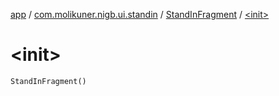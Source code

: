 [app](../../index.md) / [com.molikuner.nigb.ui.standin](../index.md) / [StandInFragment](index.md) / [&lt;init&gt;](./-init-.md)

# &lt;init&gt;

`StandInFragment()`